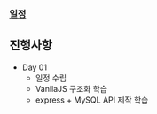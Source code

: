 
### [ 일정 ]( https://quilted-woodpecker-07f.notion.site/Project2-airbnb-with-VanilaJS-864e057bc3d44e9ea68c2aba4f838f4d )

## 진행사항
- Day 01 
  - 일정 수립
  - VanilaJS 구조화 학습	
  - express + MySQL API 제작 학습	
